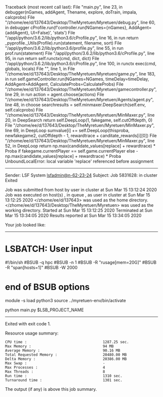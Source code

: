 Traceback (most recent call last):
  File "main.py", line 23, in <module>
    debugger(nGames, addAgent, Thename, explore, doTrain, impala, calcprobs)
  File "/zhome/ee/d/137643/Desktop/TheMyretuen/Myretuen/debug.py", line 60, in debugger
    cProfile.run(f'controller.run(NGames={nGames}, AddAgent={addAgent}, UI=False)', 'stats')
  File "/appl/python/3.6.2/lib/python3.6/cProfile.py", line 16, in run
    return _pyprofile._Utils(Profile).run(statement, filename, sort)
  File "/appl/python/3.6.2/lib/python3.6/profile.py", line 55, in run
    prof.run(statement)
  File "/appl/python/3.6.2/lib/python3.6/cProfile.py", line 95, in run
    return self.runctx(cmd, dict, dict)
  File "/appl/python/3.6.2/lib/python3.6/cProfile.py", line 100, in runctx
    exec(cmd, globals, locals)
  File "<string>", line 1, in <module>
  File "/zhome/ee/d/137643/Desktop/TheMyretuen/Myretuen/game.py", line 183, in run
    self.gameController.run(NGames=NGames, timeDelay=timeDelay, AddAgent=AddAgent, CalculateProbs=CalculateProbs)
  File "/zhome/ee/d/137643/Desktop/TheMyretuen/Myretuen/gamecontroller.py", line 29, in run
    action = agent.choose(actions)
  File "/zhome/ee/d/137643/Desktop/TheMyretuen/Myretuen/Agents/agent.py", line 48, in choose
    searchresults = self.minmaxer.DeepSearch(self.env, self.calcprobs)
  File "/zhome/ee/d/137643/Desktop/TheMyretuen/Myretuen/MinMaxer.py", line 20, in DeepSearch
    return self.DeepLoop(1, fakegame, self.cutOffdepth, 0)
  File "/zhome/ee/d/137643/Desktop/TheMyretuen/Myretuen/MinMaxer.py", line 69, in DeepLoop
    sumvalue[i] += self.DeepLoop(thisproba, newfakegame2, cutOffdepth - 1, rewardtrace + canditate_rewards[i][0])
  File "/zhome/ee/d/137643/Desktop/TheMyretuen/Myretuen/MinMaxer.py", line 52, in DeepLoop
    return np.max(candidate_values[replace] + rewardtrace) * Proba if fakegame.currentPlayer == self.game.currentPlayer else -np.max(candidate_values[replace] + rewardtrace) * Proba
UnboundLocalError: local variable 'replace' referenced before assignment

------------------------------------------------------------
Sender: LSF System <lsfadmin@n-62-23-24>
Subject: Job 5831628: <NNAgent0MinMax-2-5-fix> in cluster <dcc> Exited

Job <NNAgent0MinMax-2-5-fix> was submitted from host <n-62-27-18> by user <s183905> in cluster <dcc> at Sun Mar 15 13:12:24 2020
Job was executed on host(s) <n-62-23-24>, in queue <hpc>, as user <s183905> in cluster <dcc> at Sun Mar 15 13:12:25 2020
</zhome/ee/d/137643> was used as the home directory.
</zhome/ee/d/137643/Desktop/TheMyretuen/Myretuen> was used as the working directory.
Started at Sun Mar 15 13:12:25 2020
Terminated at Sun Mar 15 13:34:05 2020
Results reported at Sun Mar 15 13:34:05 2020

Your job looked like:

------------------------------------------------------------
# LSBATCH: User input
#!/bin/sh
#BSUB -q hpc
#BSUB -n 1
#BSUB -R "rusage[mem=20G]"
#BSUB -R "span[hosts=1]"
#BSUB -W 2000
# end of BSUB options

module -s load python3
source ../myretuen-env/bin/activate

python main.py $LSB_PROJECT_NAME


------------------------------------------------------------

Exited with exit code 1.

Resource usage summary:

    CPU time :                                   1287.25 sec.
    Max Memory :                                 94 MB
    Average Memory :                             90.16 MB
    Total Requested Memory :                     20480.00 MB
    Delta Memory :                               20386.00 MB
    Max Swap :                                   -
    Max Processes :                              4
    Max Threads :                                8
    Run time :                                   1310 sec.
    Turnaround time :                            1301 sec.

The output (if any) is above this job summary.

